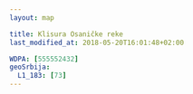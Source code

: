 ```yaml
---
layout: map

title: Klisura Osaničke reke
last_modified_at: 2018-05-20T16:01:48+02:00

WDPA: [555552432]
geoSrbija:
  L1_183: [73]
---
```


